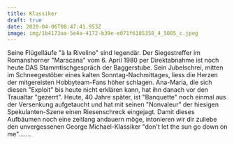 ```yaml
---
title: Klassiker
draft: true
date: 2020-04-06T08:47:41.953Z
image: img/1b4173aa-5e4a-4172-b39e-e071f6185358_4_5005_c.jpeg
---
```

Seine Flügelläufe "à la Rivelino" sind legendär. Der Siegestreffer im Romanshorner "Maracana" vom 6. April 1980 per Direktabnahme ist noch heute DAS Stammtischgespräch der Baggerstube. Sein Jubelschrei, mitten im Schneegestöber eines kalten Sonntag-Nachmittages, liess die Herzen der mitgereisten Hobbyteam-Fans höher schlagen. Ana-Maria, die sich diesen "Exploit" bis heute nicht erklären kann, hat ihn danach vor den Traualtar "gezerrt". Heute, 40 Jahre später, ist "Banquette" noch einmal aus der Versenkung aufgetaucht und hat mit seinen "Nonvaleur" der hiesigen Spekulanten-Szene einen Riesenschreck eingejagt. Damit dieses Aufbäumen noch eine zeitlang andauern möge, intonieren wir dir zuliebe den unvergessenen George Michael-Klassiker "don't let the sun go down on me".......